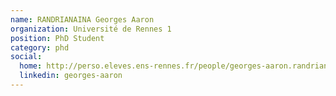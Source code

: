 ```yaml
---
name: RANDRIANAINA Georges Aaron
organization: Université de Rennes 1
position: PhD Student
category: phd 
social:
  home: http://perso.eleves.ens-rennes.fr/people/georges-aaron.randrianaina/
  linkedin: georges-aaron
---
```

